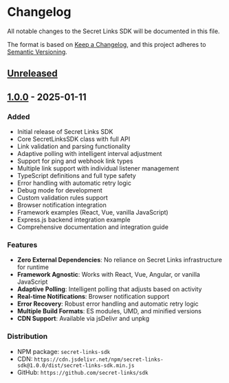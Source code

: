 # Changelog

All notable changes to the Secret Links SDK will be documented in this file.

The format is based on [Keep a Changelog](https://keepachangelog.com/en/1.0.0/),
and this project adheres to [Semantic Versioning](https://semver.org/spec/v2.0.0.html).

## [Unreleased]

## [1.0.0] - 2025-01-11

### Added
- Initial release of Secret Links SDK
- Core SecretLinksSDK class with full API
- Link validation and parsing functionality
- Adaptive polling with intelligent interval adjustment
- Support for ping and webhook link types
- Multiple link support with individual listener management
- TypeScript definitions and full type safety
- Error handling with automatic retry logic
- Debug mode for development
- Custom validation rules support
- Browser notification integration
- Framework examples (React, Vue, vanilla JavaScript)
- Express.js backend integration example
- Comprehensive documentation and integration guide

### Features
- **Zero External Dependencies**: No reliance on Secret Links infrastructure for runtime
- **Framework Agnostic**: Works with React, Vue, Angular, or vanilla JavaScript  
- **Adaptive Polling**: Intelligent polling that adjusts based on activity
- **Real-time Notifications**: Browser notification support
- **Error Recovery**: Robust error handling and automatic retry logic
- **Multiple Build Formats**: ES modules, UMD, and minified versions
- **CDN Support**: Available via jsDelivr and unpkg

### Distribution
- NPM package: `secret-links-sdk`
- CDN: `https://cdn.jsdelivr.net/npm/secret-links-sdk@1.0.0/dist/secret-links-sdk.min.js`
- GitHub: `https://github.com/secret-links/sdk`

[Unreleased]: https://github.com/secret-links/sdk/compare/v1.0.0...HEAD
[1.0.0]: https://github.com/secret-links/sdk/releases/tag/v1.0.0